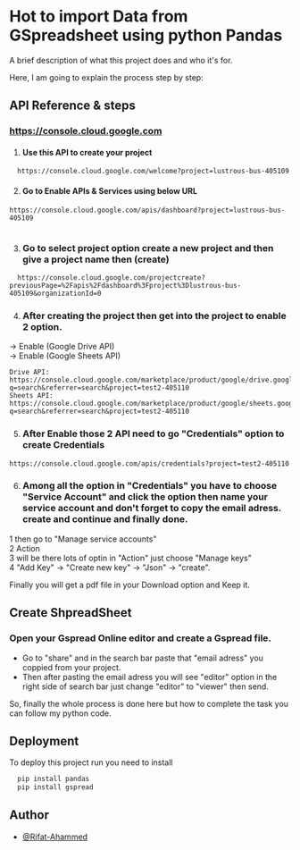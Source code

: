 
# Hot to import Data from GSpreadsheet using python Pandas

A brief description of what this project does and who it's for.

Here, I am going to explain the process step by step:
 
## API Reference & steps

### https://console.cloud.google.com

1. #### Use this API to create your project 
```http
  https://console.cloud.google.com/welcome?project=lustrous-bus-405109
```
2. #### Go to Enable APIs & Services using below URL

```http
https://console.cloud.google.com/apis/dashboard?project=lustrous-bus-405109
  
```
3. ### Go to select project option create a new project and then give a project name then (create)

```http
  https://console.cloud.google.com/projectcreate?previousPage=%2Fapis%2Fdashboard%3Fproject%3Dlustrous-bus-405109&organizationId=0
```
4. ### After creating the project then get into the project to enable 2 option.
  -> Enable (Google Drive API)\
  -> Enable (Google Sheets API)

```http
Drive API: https://console.cloud.google.com/marketplace/product/google/drive.googleapis.com?q=search&referrer=search&project=test2-405110 
Sheets API: https://console.cloud.google.com/marketplace/product/google/sheets.googleapis.com?q=search&referrer=search&project=test2-405110
```

5. ### After Enable those 2 API need to go "Credentials" option to create Credentials

```http
https://console.cloud.google.com/apis/credentials?project=test2-405110
```
6. ### Among all the option in "Credentials" you have to choose "Service Account" and click the option then name your service account and don't forget to copy the email adress. create and continue and finally done. 

1 then go to "Manage service accounts"\
2 Action\
3 will be there lots of optin in "Action" just choose "Manage keys"\
4 "Add Key" -> "Create new key" -> "Json" -> "create". 

Finally you will get a pdf file in your Download option and Keep it.

## Create ShpreadSheet

### Open your Gspread Online editor and create a Gspread file.

- Go to "share" and in the search bar paste that "email adress" you coppied from your project.
- Then after pasting the email adress you will see "editor" option in the right side of search bar just change "editor" to "viewer" then send. 

So, finally the whole process is done here but how to complete the task you can follow my python code. 

## Deployment

To deploy this project run you need to install

```bash
  pip install pandas
  pip install gspread
```

## Author

- [@Rifat-Ahammed](https://github.com/Rifat-Ahammed)